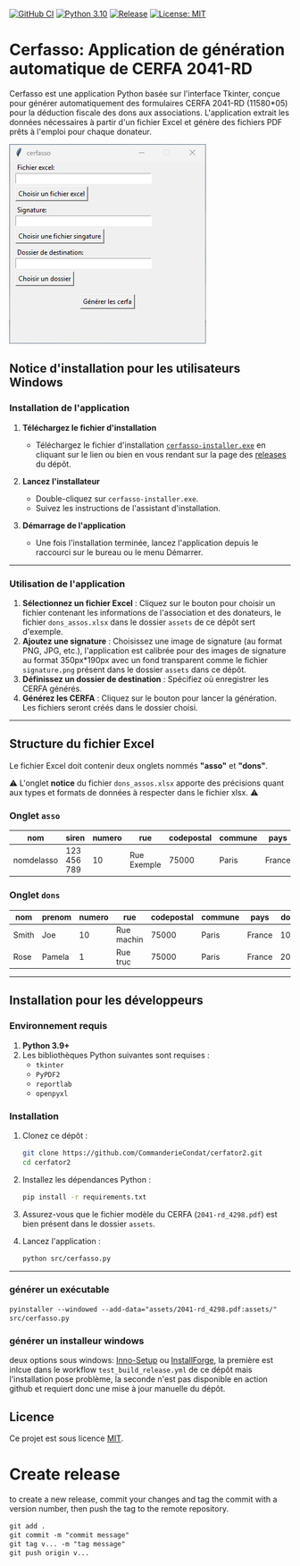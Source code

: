 [![GitHub CI](https://github.com/CommanderieCondat/cerfasso_CICD/actions/workflows/test_build_release.yml/badge.svg)](https://github.com/CommanderieCondat/cerfasso_CICD/actions/workflows/test_build_release.yml)
[![Python 3.10](https://img.shields.io/badge/python-3.10-blue.svg)](https://www.python.org/downloads/release/python-310/)
[![Release](https://img.shields.io/badge/release-v0.1-blue.svg)](https://github.com/CommanderieCondat/cerfasso_CICD/releases/latest)
[![License: MIT](https://img.shields.io/badge/License-MIT-yellow.svg)](https://opensource.org/licenses/MIT)
# Cerfasso: Application de génération automatique de CERFA 2041-RD

Cerfasso est une application Python basée sur l'interface Tkinter, conçue pour générer automatiquement des formulaires CERFA 2041-RD (11580*05) pour la déduction fiscale des dons aux associations. L'application extrait les données nécessaires à partir d'un fichier Excel et génère des fichiers PDF prêts à l'emploi pour chaque donateur.

![ui](assets/ui.png)

## Notice d'installation pour les utilisateurs Windows

### Installation de l'application

1. **Téléchargez le fichier d'installation**
   - Téléchargez le fichier d'installation [`cerfasso-installer.exe`](https://github.com/CommanderieCondat/cerfasso_CICD/releases/download/v0.1/cerfasso-installer.exe) en cliquant sur le lien ou bien en vous rendant sur la page des [releases](https://github.com/CommanderieCondat/cerfasso_CICD/releases) du dépôt.

2. **Lancez l'installateur**
   - Double-cliquez sur `cerfasso-installer.exe`.
   - Suivez les instructions de l'assistant d'installation.

3. **Démarrage de l'application**
   - Une fois l'installation terminée, lancez l'application depuis le raccourci sur le bureau ou le menu Démarrer.

---

### Utilisation de l'application

1. **Sélectionnez un fichier Excel** : Cliquez sur le bouton pour choisir un fichier contenant les informations de l'association et des donateurs, le fichier `dons_assos.xlsx` dans le dossier `assets` de ce dépôt sert d'exemple.
2. **Ajoutez une signature** : Choisissez une image de signature (au format PNG, JPG, etc.), l'application est calibrée pour des images de signature au format 350px*190px avec un fond transparent comme le fichier `signature.png` présent dans le dossier `assets` dans ce dépôt.
3. **Définissez un dossier de destination** : Spécifiez où enregistrer les CERFA générés.
4. **Générez les CERFA** : Cliquez sur le bouton pour lancer la génération. Les fichiers seront créés dans le dossier choisi.

---

## Structure du fichier Excel

Le fichier Excel doit contenir deux onglets nommés **"asso"** et **"dons"**.

⚠️ L'onglet **notice**  du fichier `dons_assos.xlsx` apporte des précisions quant aux types et formats de données à respecter dans le fichier xlsx. ⚠️


### Onglet `asso`
| **nom**         | **siren**   | **numero** | **rue**        | **codepostal** | **commune**  | **pays**       | **objet** | **statut** |
|-------------|---------|---------|------------|-------------|----------|------------|-------------------------|--------|
| nomdelasso  | 123 456 789 | 10      | Rue Exemple| 75000       | Paris    | France     | Objet exemple          | 1  |

### Onglet `dons`
| **nom**       | **prenom**    | **numero** | **rue**        | **codepostal** | **commune**  | **pays**       | **don**  | **datedon** | **forme** | **nature** | **mode** | **datecerfa** |
|-----------|-----------|---------|------------|-------------|----------|------------|------|-------------|-------|--------|------|------------|
| Smith   | Joe  | 10      | Rue machin | 75000       | Paris    | France     | 100  | 01/10/2024  | 1     | 1      | 1    | 02/01/2025 |
| Rose   | Pamela  | 1      | Rue truc | 75000       | Paris    | France     | 200  | 01/11/2024  | 1     | 2      | 3    | 02/01/2025 |


---

## Installation pour les développeurs

### Environnement requis

1. **Python 3.9+**
2. Les bibliothèques Python suivantes sont requises :
   - `tkinter`
   - `PyPDF2`
   - `reportlab`
   - `openpyxl`

### Installation

1. Clonez ce dépôt :
   ```bash
   git clone https://github.com/CommanderieCondat/cerfator2.git
   cd cerfator2
   ```

2. Installez les dépendances Python :
   ```bash
   pip install -r requirements.txt
   ```

3. Assurez-vous que le fichier modèle du CERFA (`2041-rd_4298.pdf`) est bien présent dans le dossier `assets`.

4. Lancez l'application :
   ```bash
   python src/cerfasso.py
   ```

---

### générer un exécutable

```shell
pyinstaller --windowed --add-data="assets/2041-rd_4298.pdf:assets/" src/cerfasso.py 
```

### générer un installeur windows

deux options sous windows: [Inno-Setup](https://jrsoftware.org/isinfo.php) ou [InstallForge](https://installforge.net/), la première est inlcue dans le workflow `test_build_release.yml` de ce dépôt mais l'installation pose problème, la seconde n'est pas disponible en action github et requiert donc une mise à jour manuelle du dépôt.




## Licence
Ce projet est sous licence [MIT](https://opensource.org/licenses/MIT).



# Create release
to create a new release, commit your changes and tag the commit with a version number, then push the tag to the remote repository.
```
git add .
git commit -m "commit message"
git tag v... -m "tag message"
git push origin v...
```